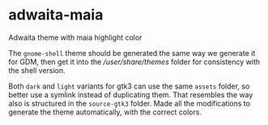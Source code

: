 # adwaita-maia
Adwaita theme with maia highlight color

The `gnome-shell` theme should be generated the same way we generate it for GDM, then get it into the */user/share/themes* folder for consistency with the shell version.

Both `dark` and `light` variants for gtk3 can use the same `assets` folder, so better use a symlink instead of duplicating them. That resembles the way also is structured in the `source-gtk3` folder. Made all the modifications to generate the theme automatically, with the correct colors.
